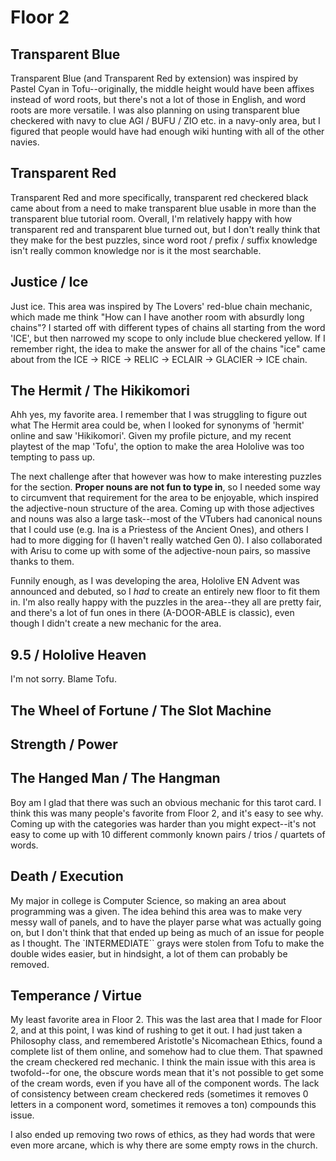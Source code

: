 # Floor 2

## Transparent Blue

Transparent Blue (and Transparent Red by extension) was inspired by Pastel Cyan in Tofu--originally, the middle height would have been affixes instead of word roots, but there's not a lot of those in English, and word roots are more versatile. I was also planning on using transparent blue checkered with navy to clue AGI / BUFU / ZIO etc. in a navy-only area, but I figured that people would have had enough wiki hunting with all of the other navies.

## Transparent Red

Transparent Red and more specifically, transparent red checkered black came about from a need to make transparent blue usable in more than the transparent blue tutorial room. Overall, I'm relatively happy with how transparent red and transparent blue turned out, but I don't really think that they make for the best puzzles, since word root / prefix / suffix knowledge isn't really common knowledge nor is it the most searchable.

## Justice / Ice

Just ice. This area was inspired by The Lovers' red-blue chain mechanic, which made me think "How can I have another room with absurdly long chains"? I started off with different types of chains all starting from the word 'ICE', but then narrowed my scope to only include blue checkered yellow. If I remember right, the idea to make the answer for all of the chains "ice" came about from the ICE -> RICE -> RELIC -> ECLAIR -> GLACIER -> ICE chain.

## The Hermit / The Hikikomori

Ahh yes, my favorite area. I remember that I was struggling to figure out what The Hermit area could be, when I looked for synonyms of 'hermit' online and saw 'Hikikomori'. Given my profile picture, and my recent playtest of the map 'Tofu', the option to make the area Hololive was too tempting to pass up.

The next challenge after that however was how to make interesting puzzles for the section. **Proper nouns are not fun to type in**, so I needed some way to circumvent that requirement for the area to be enjoyable, which inspired the adjective-noun structure of the area. Coming up with those adjectives and nouns was also a large task--most of the VTubers had canonical nouns that I could use (e.g. Ina is a Priestess of the Ancient Ones), and others I had to more digging for (I haven't really watched Gen 0). I also collaborated with Arisu to come up with some of the adjective-noun pairs, so massive thanks to them.

Funnily enough, as I was developing the area, Hololive EN Advent was announced and debuted, so I *had* to create an entirely new floor to fit them in. I'm also really happy with the puzzles in the area--they all are pretty fair, and there's a lot of fun ones in there (A-DOOR-ABLE is classic), even though I didn't create a new mechanic for the area.

## 9.5 / Hololive Heaven

I'm not sorry. Blame Tofu.

## The Wheel of Fortune / The Slot Machine

## Strength / Power

## The Hanged Man / The Hangman

Boy am I glad that there was such an obvious mechanic for this tarot card. I think this was many people's favorite from Floor 2, and it's easy to see why. Coming up with the categories was harder than you might expect--it's not easy to come up with 10 different commonly known pairs / trios / quartets of words.

## Death / Execution

My major in college is Computer Science, so making an area about programming was a given. The idea behind this area was to make very messy wall of panels, and to have the player parse what was actually going on, but I don't think that that ended up being as much of an issue for people as I thought. The `INTERMEDIATE`` grays were stolen from Tofu to make the double wides easier, but in hindsight, a lot of them can probably be removed.

## Temperance / Virtue

My least favorite area in Floor 2. This was the last area that I made for Floor 2, and at this point, I was kind of rushing to get it out. I had just taken a Philosophy class, and remembered Aristotle's Nicomachean Ethics, found a complete list of them online, and somehow had to clue them. That spawned the cream checkered red mechanic. I think the main issue with this area is twofold--for one, the obscure words mean that it's not possible to get some of the cream words, even if you have all of the component words. The lack of consistency between cream checkered reds (sometimes it removes 0 letters in a component word, sometimes it removes a ton) compounds this issue.

I also ended up removing two rows of ethics, as they had words that were even more arcane, which is why there are some empty rows in the church.

